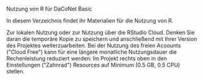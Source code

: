 Nutzung von R für DaCoNet Basic

In diesem Verzeichnis findet ihr Materialien für die Nutzung von R. 

Zur lokalen Nutzung oder zur Nutzung über die RStudio Cloud. Denken Sie daran die temporäre Kopie zu speichern und anschließend mit Ihrer Version des Projektes weiterzuarbeiten. Bei der Nutzung des freien Acoounts ("Cloud Free") kann für eine längere monatliche Nutzungsdauer die Rechenleistung reduziert werden: Im Projekt rechts oben in den Einstellungen ("Zahnrad") Resources auf Minimum (0.5 GB, 0.5 CPU) stellen.